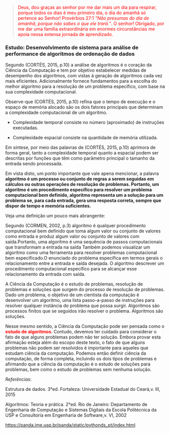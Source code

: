 
> <font color="red">Deus, dou graças ao senhor por me dar mais um dia para respirar, porque todos os dias é meu primeiro dia, o dia do amanhã só pertence ao Senhor! Provérbios 27:1 *“Não presumas do dia de amanhã, porque não sabes o que ele trará.”*. O senhor! Obrigado, por me dar uma família extraordinária em enormes circunstâncias me apoia nessa extensa jornada de aprendizado.</font>

### Estudo: Desenvolvimento de sistema para análise de performance de algoritmos de ordenação de dados


Segundo (CORTÉS, 2015, p.10) a análise de algoritmos é o coração da Ciência da Computação e tem por  objetivo estabelecer medidas de desempenho dos algoritmos, com vistas à  geração de algoritmos cada vez mais eficientes. Adicionalmente fornece fundamentos para a escolha do melhor algoritmo para a resolução de um problema específico, com base na sua complexidade computacional. 

Observe-que (CORTÉS, 2015, p.10) refina que o tempo de execução e o espaço de memória alocado são os  dois fatores principais que determinam a complexidade computacional de um algoritmo.

- Complexidade temporal consiste no número (aproximado) de instruções 
executadas.

- Complexidade espacial consiste na quantidade de memória utilizada.

Em síntese, por meio das palavras de (CORTÉS, 2015, p.10) aprimora de forma geral, tanto a complexidade temporal quanto a espacial podem ser descritas por funções que têm como parâmetro principal o tamanho 
da entrada sendo processada.

Em vista disto, um ponto importante que vale apena mencionar, a palavra **algoritmo é  um processo ou conjunto de regras a serem seguidas em cálculos ou outras operações de resolução de problemas. Portanto, um algoritmo é um procedimento específico para resolver um problema computacional bem definido, algoritmo representa um a solução para um  problema se, para cada entrada, gera uma resposta correta, sempre que dispor de tempo e memória suficientes.**

Veja uma definição um pouco mais abrangente:

Segundo (CORMEN, 2002, p.3) algoritmo é qualquer procedimento computacional bem definido que toma algum valor ou conjunto de valores como entrada e produz algum valor ou conjunto de valores com saída.Portanto, uma algoritmo é uma sequência de passos computacionais que transformam a entrada na saída
Também podemos visualizar um algoritmo como uma ferramenta para resolver problemas computacional bem especificado.O enunciado do problema especifica em termos gerais  o relacionamento entre a entrada e saída desejada. O algoritmo descrever um procedimento computacional específico  para se alcançar esse relacionamento da entrada com saída.

A Ciência da Computação é o estudo de problemas, resolução de problemas e soluções que surgem do processo de resolução de problemas. Dado um problema, o objetivo de um cientista da computação é desenvolver um algoritmo, uma lista passo-a-passo de instruções para resolver qualquer instância do problema que possa surgir. Algoritmos são processos finitos que se seguidos irão resolver o problema. Algoritmos são soluções.

Nesse mesmo sentido, a Ciência da Computação pode ser pensada como o **<font color="red">estudo de algoritmos</font>**. Contudo, devemos ter cuidado para considerar o fato de que alguns problemas podem não ter solução. Embora provar esta afirmação esteja além do escopo deste texto, o fato de que alguns problemas não podem ser resolvidos é importante para aqueles que estudam ciência da computação. Podemos então definir ciência da computação, de forma completa, incluindo os dois tipos de problemas e afirmando que a ciência da computação é o estudo de soluções para problemas, bem como o estudo de problemas sem nenhuma solução.

*Referências*:

Estrutura de dados. 3°ed. Fortaleza: Universidade Estadual do Ceará,v. III, 2015

Algoritmos: Teoria e prática. 2°ed. Rio de Janeiro: Departamento de Engenharia de Computação e Sistemas Digitais da Escola Politécnica da USP e Consultoria em Engenharia de Software,v. VI, 2002

https://panda.ime.usp.br/panda/static/pythonds_pt/index.html
